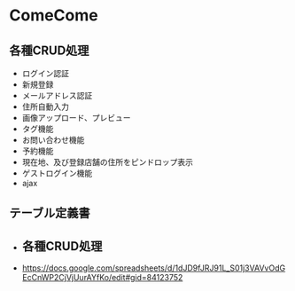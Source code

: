 # ComeCome

## 各種CRUD処理
- ログイン認証
- 新規登録
- メールアドレス認証
- 住所自動入力
- 画像アップロード、プレビュー
- タグ機能
- お問い合わせ機能
- 予約機能
- 現在地、及び登録店舗の住所をピンドロップ表示
- ゲストログイン機能
- ajax


## テーブル定義書
- ## 各種CRUD処理
- https://docs.google.com/spreadsheets/d/1dJD9fJRJ91L_S01j3VAVvOdGEcCnWP2CjVjUurAYfKo/edit#gid=84123752